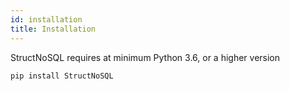 ```yaml
---
id: installation
title: Installation
---
```



StructNoSQL requires at minimum Python 3.6, or a higher version

```pip install StructNoSQL```

